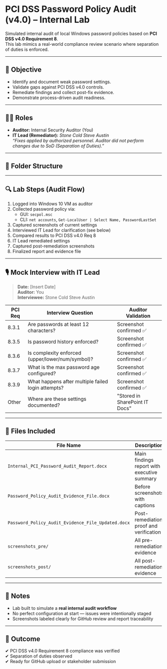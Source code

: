 # PCI DSS Password Policy Audit (v4.0) – Internal Lab

Simulated internal audit of local Windows password policies based on **PCI DSS v4.0 Requirement 8**.  
This lab mimics a real-world compliance review scenario where separation of duties is enforced.

---

## 🎯 Objective

- Identify and document weak password settings.
- Validate gaps against PCI DSS v4.0 controls.
- Remediate findings and collect post-fix evidence.
- Demonstrate process-driven audit readiness.

---

## 🧑‍💼 Roles

- **Auditor:** Internal Security Auditor (You)
- **IT Lead (Remediator):** *Stone Cold Steve Austin*  
  _“Fixes applied by authorized personnel. Auditor did not perform changes due to SoD (Separation of Duties).”_

---

## 📂 Folder Structure

---

## 🔍 Lab Steps (Audit Flow)

1. Logged into Windows 10 VM as auditor
2. Collected password policy via:
   - GUI: `secpol.msc`
   - CLI: `net accounts`, `Get-LocalUser | Select Name, PasswordLastSet`
3. Captured screenshots of current settings
4. Interviewed IT Lead for clarification (see below)
5. Compared results to PCI DSS v4.0 Req 8
6. IT Lead remediated settings
7. Captured post-remediation screenshots
8. Finalized report and evidence file

---

## 🎙️ Mock Interview with IT Lead

> **Date:** [Insert Date]  
> **Auditor:** You  
> **Interviewee:** Stone Cold Steve Austin

| PCI Req | Interview Question                                                           | Auditor Validation               |
|---------|-------------------------------------------------------------------------------|----------------------------------|
| 8.3.1   | Are passwords at least 12 characters?                                         | Screenshot confirmed ✅          |
| 8.3.5   | Is password history enforced?                                                 | Screenshot confirmed ✅          |
| 8.3.6   | Is complexity enforced (upper/lower/num/symbol)?                              | Screenshot confirmed ✅          |
| 8.3.7   | What is the max password age configured?                                      | Screenshot confirmed ✅          |
| 8.3.9   | What happens after multiple failed login attempts?                            | Screenshot confirmed ✅          |
| Other   | Where are these settings documented?                                          | "Stored in SharePoint IT Docs"  |

---

## 📄 Files Included

| File Name                                      | Description                                      |
|------------------------------------------------|--------------------------------------------------|
| `Internal_PCI_Password_Audit_Report.docx`      | Main findings report with executive summary      |
| `Password_Policy_Audit_Evidence_File.docx`     | Before screenshots with captions                 |
| `Password_Policy_Audit_Evidence_File_Updated.docx` | Post-remediation proof and verification      |
| `screenshots_pre/`                             | All pre-remediation evidence                     |
| `screenshots_post/`                            | All post-remediation evidence                    |

---

## 🧩 Notes

- Lab built to simulate a **real internal audit workflow**
- No perfect configuration at start — issues were intentionally staged
- Screenshots labeled clearly for GitHub review and report traceability

---

## 🏁 Outcome

✔ PCI DSS v4.0 Requirement 8 compliance was verified  
✔ Separation of duties observed  
✔ Ready for GitHub upload or stakeholder submission



